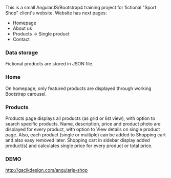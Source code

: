 This is a small AngularJS/Bootstrap4 training project for fictional "Sport Shop" client's website. 
Website has next pages:
<ul>
  <li>Homepage</li>
  <li>About us</li>
  <li>Products -> Single product</li>
  <li>Contact</li>
</ul>


<h3>Data storage</h3>
Fictional products are stored in JSON file.

<h3>Home</h3>
On homepage, only featured products are displayed through working Bootstrap carousel.

<h3>Products</h3>
Products page displays all products (as grid or list view), with option to search specific products.
Name, description, price and product photo are displayed for every product, with option to View details on single product page.
Also, each product (single or multiple) can be added to Shopping cart and also easy removed later.
Shopping cart in sidebar display added product(s) and calculates single price for every product or total price.

<h3>DEMO</h3>

http://gacikdesign.com/angularjs-shop
